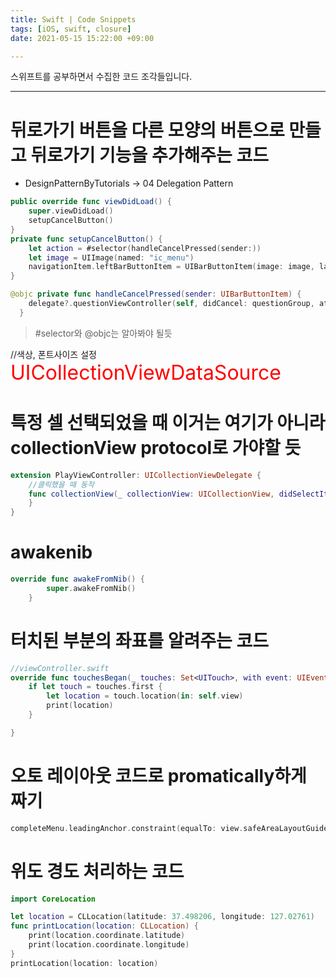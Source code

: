 ```yaml
---
title: Swift | Code Snippets
tags: [iOS, swift, closure]
date: 2021-05-15 15:22:00 +09:00

---
```


스위프트를 공부하면서 수집한 코드 조각들입니다.

<!--more-->
---





# 뒤로가기 버튼을 다른 모양의 버튼으로 만들고 뒤로가기 기능을 추가해주는 코드
  - DesignPatternByTutorials -> 04 Delegation Pattern
```swift
public override func viewDidLoad() {
    super.viewDidLoad()
    setupCancelButton()
}
private func setupCancelButton() {
    let action = #selector(handleCancelPressed(sender:))
    let image = UIImage(named: "ic_menu")
    navigationItem.leftBarButtonItem = UIBarButtonItem(image: image, landscapeImagePhone: nil, style: .plain, target: self, action: action)
}

@objc private func handleCancelPressed(sender: UIBarButtonItem) {
    delegate?.questionViewController(self, didCancel: questionGroup, at: questionIndex)
  }
```

>#selector와 @objc는 알아봐야 될듯


//색상, 폰트사이즈 설정
<span style="color:red; font-size: 2rem" >UICollectionViewDataSource</span>






# 특정 셀 선택되었을 때 이거는 여기가 아니라 collectionView protocol로 가야할 듯
```swift
extension PlayViewController: UICollectionViewDelegate {
    //클릭했을 때 동작
    func collectionView(_ collectionView: UICollectionView, didSelectItemAt indexPath: IndexPath) {
    }
}
```


# awakenib

```swift
override func awakeFromNib() {
        super.awakeFromNib()
    }
```

# 터치된 부분의 좌표를 알려주는 코드
```swift
//viewController.swift
override func touchesBegan(_ touches: Set<UITouch>, with event: UIEvent?) {
    if let touch = touches.first {
        let location = touch.location(in: self.view)
        print(location)
    }

}
```

# 오토 레이아웃 코드로 promatically하게 짜기
```swift
completeMenu.leadingAnchor.constraint(equalTo: view.safeAreaLayoutGuide.leadingAnchor).isActive = true
```



# 위도 경도 처리하는 코드
```swift
import CoreLocation

let location = CLLocation(latitude: 37.498206, longitude: 127.02761)
func printLocation(location: CLLocation) {
    print(location.coordinate.latitude)
    print(location.coordinate.longitude)
}
printLocation(location: location)
```





